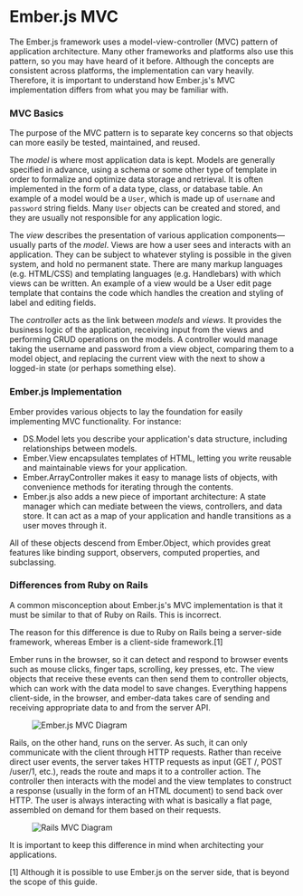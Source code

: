 # Ember.js MVC

The Ember.js framework uses a model-view-controller (MVC) pattern of application architecture. Many other frameworks and platforms also use this pattern, so you may have heard of it before. Although the concepts are consistent across platforms, the implementation can vary heavily. Therefore, it is important to understand how Ember.js's MVC implementation differs from what you may be familiar with.

### MVC Basics

The purpose of the MVC pattern is to separate key concerns so that objects can more easily be tested, maintained, and reused.

The *model* is where most application data is kept. Models are generally specified in advance, using a schema or some other type of template in order to formalize and optimize data storage and retrieval. It is often implemented in the form of a data type, class, or database table. An example of a model would be a `User`, which is made up of `username` and `password` string fields. Many `User` objects can be created and stored, and they are usually not responsible for any application logic.

The *view* describes the presentation of various application components—usually parts of the *model*. Views are how a user sees and interacts with an application. They can be subject to whatever styling is possible in the given system, and hold no permanent state. There are many markup languages (e.g. HTML/CSS) and templating languages (e.g. Handlebars) with which views can be written. An example of a view would be a User edit page template that contains the code which handles the creation and styling of label and editing fields.

The *controller* acts as the link between *models* and *views*. It provides the business logic of the application, receiving input from the views and performing CRUD operations on the models. A controller would manage taking the username and password from a view object, comparing them to a model object, and replacing the current view with the next to show a logged-in state (or perhaps something else).


### Ember.js Implementation

Ember provides various objects to lay the foundation for easily implementing MVC functionality. For instance:

* DS.Model lets you describe your application's data structure, including relationships between models.
* Ember.View encapsulates templates of HTML, letting you write reusable and maintainable views for your application.
* Ember.ArrayController makes it easy to manage lists of objects, with convenience methods for iterating through the contents.
* Ember.js also adds a new piece of important architecture: A state manager which can mediate between the views, controllers, and data store. It can act as a map of your application and handle transitions as a user moves through it.

All of these objects descend from Ember.Object, which provides great features like binding support, observers, computed properties, and subclassing.


### Differences from Ruby on Rails

A common misconception about Ember.js's MVC implementation is that it must be similar to that of Ruby on Rails. This is incorrect.

The reason for this difference is due to Ruby on Rails being a server-side framework, whereas Ember is a client-side framework.[1]

Ember runs in the browser, so it can detect and respond to browser events such as mouse clicks, finger taps, scrolling, key presses, etc. The view objects that receive these events can then send them to controller objects, which can work with the data model to save changes. Everything happens client-side, in the browser, and ember-data takes care of sending and receiving appropriate data to and from the server API.

<figure>
  <img alt="Ember.js MVC Diagram" src="/images/ember_mvc/embermvc.png">
</figure>

Rails, on the other hand, runs on the server. As such, it can only communicate with the client through HTTP requests. Rather than receive direct user events, the server takes HTTP requests as input (GET /, POST /user/1, etc.), reads the route and maps it to a controller action. The controller then interacts with the model and the view templates to construct a response (usually in the form of an HTML document) to send back over HTTP. The user is always interacting with what is basically a flat page, assembled on demand for them based on their requests.

<figure>
  <img alt="Rails MVC Diagram" src="/images/ember_mvc/railsmvc.png">
</figure>

It is important to keep this difference in mind when architecting your applications.

[1] Although it is possible to use Ember.js on the server side, that is beyond the scope of this guide.
